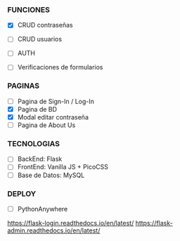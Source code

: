 ### FUNCIONES
- [x] CRUD contraseñas
- [ ] CRUD usuarios
- [ ] AUTH
- [ ] Verificaciones de formularios


### PAGINAS
- [ ] Pagina de Sign-In / Log-In
- [X] Pagina de BD
- [x] Modal editar contraseña
- [ ] Pagina de About Us

### TECNOLOGIAS
- [ ] BackEnd: Flask
- [ ] FrontEnd: Vanilla JS + PicoCSS
- [ ] Base de Datos: MySQL

### DEPLOY
- [ ] PythonAnywhere

https://flask-login.readthedocs.io/en/latest/
https://flask-admin.readthedocs.io/en/latest/